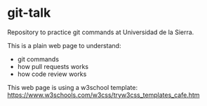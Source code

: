 # git-talk
Repository to practice git commands at Universidad de la Sierra.

This is a plain web page to understand:
- git commands
- how pull requests works
- how code review works

This web page is using a w3school template: https://www.w3schools.com/w3css/tryw3css_templates_cafe.htm
